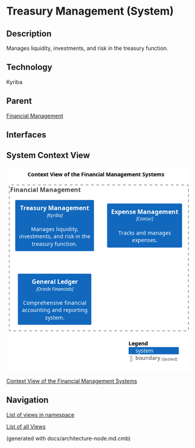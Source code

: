 # Treasury Management (System)
## Description
Manages liquidity, investments, and risk in the treasury function.

## Technology
Kyriba

## Parent
[Financial Management](../../mybank/financial-management/context-boundary.md)

## Interfaces

## System Context View
![Context View of the Financial Management Systems](../../mybank/financial-management/context-view.png)

[Context View of the Financial Management Systems](../../mybank/financial-management/context-view.md)


## Navigation
[List of views in namespace](./views-in-namespace.md)

[List of all Views](../../views.md)

(generated with docs/architecture-node.md.cmb)
